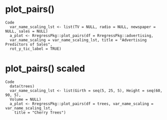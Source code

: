 # plot_pairs()

    Code
      var_name_scaling_lst <- list(TV = NULL, radio = NULL, newspaper = NULL, sales = NULL)
      a_plot <- RregressPkg::plot_pairs(df = RregressPkg::advertising,
      var_name_scaling = var_name_scaling_lst, title = "Advertising Predictors of Sales",
      rot_y_tic_label = TRUE)

# plot_pairs() scaled 

    Code
      data(trees)
      var_name_scaling_lst <- list(Girth = seq(5, 25, 5), Height = seq(60, 90, 5),
      Volume = NULL)
      a_plot <- RregressPkg::plot_pairs(df = trees, var_name_scaling = var_name_scaling_lst,
        title = "Cherry Trees")

